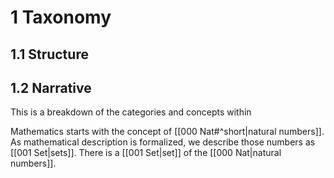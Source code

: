 
# 1 Taxonomy

## 1.1 Structure



## 1.2 Narrative

This is a breakdown of the categories and concepts within

Mathematics starts with the concept of [[000 Nat#^short|natural numbers]]. As mathematical description is formalized, we describe those numbers as [[001 Set|sets]]. There is a [[001 Set|set]] of the [[000 Nat|natural numbers]].